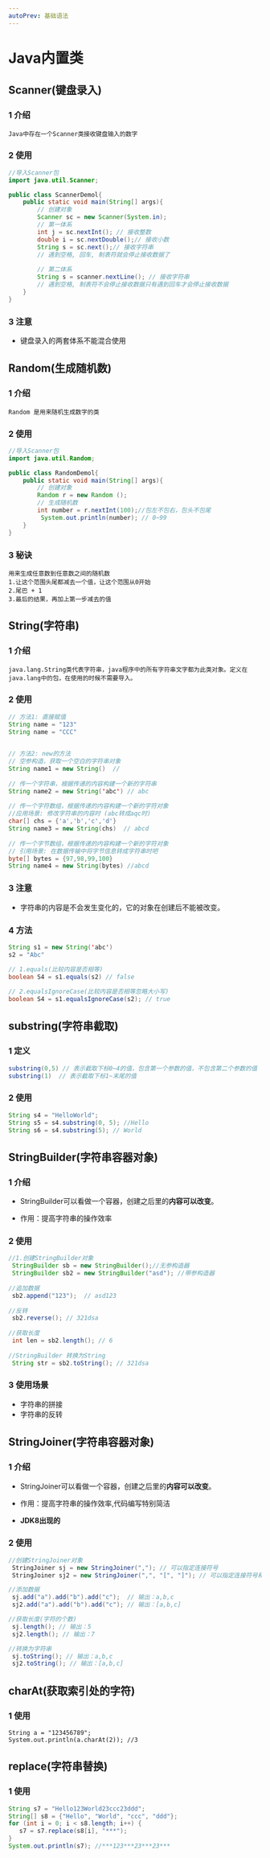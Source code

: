 ```yaml
---
autoPrev: 基础语法
---
```

# Java内置类

##  Scanner(键盘录入)

### 			1 介绍

```
Java中存在一个Scanner类接收键盘输入的数字
```

### 			2 使用

```java
//导入Scanner包
import java.util.Scanner;

public class ScannerDemol{
	public static void main(String[] args){
		// 创建对象
		Scanner sc = new Scanner(System.in);
		// 第一体系
		int j = sc.nextInt(); // 接收整数
        double i = sc.nextDouble();// 接收小数
        String s = sc.next();// 接收字符串
        // 遇到空格, 回车, 制表符就会停止接收数据了
        
        // 第二体系
 		String s = scanner.nextLine(); // 接收字符串
		// 遇到空格, 制表符不会停止接收数据只有遇到回车才会停止接收数据
	}
}
```

### 3 注意

* 键盘录入的两套体系不能混合使用

##  Random(生成随机数)

### 			1 介绍

```
Random 是用来随机生成数字的类
```

### 			2 使用

```java
//导入Scanner包
import java.util.Random;

public class RandomDemol{
	public static void main(String[] args){
		// 创建对象
		Random r = new Random ();
		// 生成随机数
        int number = r.nextInt(100);//包左不包右，包头不包尾
         System.out.println(number); // 0~99
	}
}
```

### 	3 秘诀

```
用来生成任意数到任意数之间的随机数
1.让这个范围头尾都减去一个值，让这个范围从0开始
2.尾巴 + 1
3.最后的结果，再加上第一步减去的值
```

## String(字符串)

### 	1 介绍

 	java.lang.String类代表字符串，java程序中的所有字符串文字都为此类对象。定义在java.lang中的包，在使用的时候不需要导入。

### 	2 使用

```java
// 方法1: 直接赋值
String name = "123"
String name = "CCC"

    
// 方法2: new的方法
// 空参构造，获取一个空白的字符串对象
String name1 = new String()  // 
    
// 传一个字符串，根据传递的内容构建一个新的字符串
String name2 = new String('abc') // abc
    
// 传一个字符数组，根据传递的内容构建一个新的字符对象
//应用场景: 修改字符串的内容时 (abc转成aqc时)
char[] chs = {'a','b','c','d'}
String name3 = new String(chs)  // abcd
    
// 传一个字节数组，根据传递的内容构建一个新的字符对象
// 引用场景: 在数据传输中将字节信息转成字符串时吧
byte[] bytes = {97,98,99,100}
String name4 = new String(bytes) //abcd
```

### 	3 注意

* 字符串的内容是不会发生变化的，它的对象在创建后不能被改变。

###     4 方法

```java
String s1 = new String('abc')
s2 = "Abc"

// 1.equals(比较内容是否相等)
boolean S4 = s1.equals(s2) // false
    
// 2.equalsIgnoreCase(比较内容是否相等忽略大小写)
boolean S4 = s1.equalsIgnoreCase(s2); // true

```

##  substring(字符串截取)

### 	1 定义

```java
substring(0,5) // 表示截取下标0~4的值，包含第一个参数的值，不包含第二个参数的值
substring(1)  // 表示截取下标1~末尾的值
```

### 	2 使用

```java
String s4 = "HelloWorld";
String s5 = s4.substring(0, 5); //Hello
String s6 = s4.substring(5); // World
```

## StringBuilder(字符串容器对象)

### 	1 介绍

*  StringBuilder可以看做一个容器，创建之后里的**内容可以改变**。

* 作用：提高字符串的操作效率

### 	2  使用

```java
//1.创建StringBuilder对象
 StringBuilder sb = new StringBuilder();//无参构造器
 StringBuilder sb2 = new StringBuilder("asd"); //带参构造器
 
//追加数据
 sb2.append("123");  // asd123
 
//反转
 sb2.reverse(); // 321dsa
 
//获取长度
 int len = sb2.length(); // 6
 
//StringBuilder 转换为String
 String str = sb2.toString(); // 321dsa
```

### 	3 使用场景

* 字符串的拼接
* 字符串的反转

## StringJoiner(字符串容器对象)

### 	1 介绍

*  StringJoiner可以看做一个容器，创建之后里的**内容可以改变**。

* 作用：提高字符串的操作效率,代码编写特别简洁
* **JDK8出现的**

### 	2 使用

```java
//创建StringJoiner对象
 StringJoiner sj = new StringJoiner(","); // 可以指定连接符号
 StringJoiner sj2 = new StringJoiner(",", "[", "]"); // 可以指定连接符号和前后缀

//添加数据
 sj.add("a").add("b").add("c");  // 输出：a,b,c
 sj2.add("a").add("b").add("c"); // 输出：[a,b,c]

//获取长度(字符的个数)
 sj.length(); // 输出：5
 sj2.length(); // 输出：7

//转换为字符串
 sj.toString(); // 输出：a,b,c
 sj2.toString(); // 输出：[a,b,c]
```



## charAt(获取索引处的字符) 

### 	1 使用

```
String a = "123456789";
System.out.println(a.charAt(2)); //3
```

## replace(字符串替换)

### 	1 使用

```java
String s7 = "Hello123World23ccc23ddd";
String[] s8 = {"Hello", "World", "ccc", "ddd"};
for (int i = 0; i < s8.length; i++) {
   s7 = s7.replace(s8[i], "***");
}
System.out.println(s7); //***123***23***23***
```

